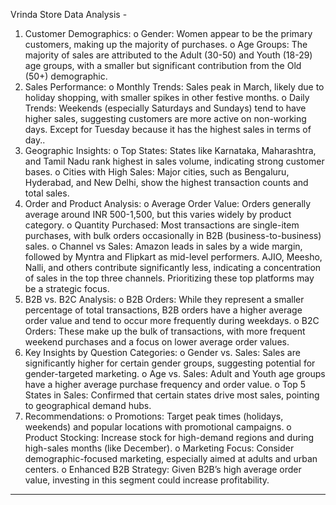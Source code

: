 Vrinda Store Data Analysis - 
1.	Customer Demographics:
o	Gender: Women appear to be the primary customers, making up the majority of purchases.
o	Age Groups: The majority of sales are attributed to the Adult (30-50) and Youth (18-29) age groups, with a smaller but significant contribution from the Old (50+) demographic.
2.	Sales Performance:
o	Monthly Trends: Sales peak in March, likely due to holiday shopping, with smaller spikes in other festive months.
o	Daily Trends: Weekends (especially Saturdays and Sundays) tend to have higher sales, suggesting customers are more active on non-working days. Except for Tuesday because it has the highest sales in terms of day..
3.	Geographic Insights:
o	Top States: States like Karnataka, Maharashtra, and Tamil Nadu rank highest in sales volume, indicating strong customer bases.
o	Cities with High Sales: Major cities, such as Bengaluru, Hyderabad, and New Delhi, show the highest transaction counts and total sales.
4.	Order and Product Analysis:
o	Average Order Value: Orders generally average around INR 500-1,500, but this varies widely by product category.
o	Quantity Purchased: Most transactions are single-item purchases, with bulk orders occasionally in B2B (business-to-business) sales.
o	Channel vs Sales: Amazon leads in sales by a wide margin, followed by Myntra and Flipkart as mid-level performers. AJIO, Meesho, Nalli, and others contribute significantly less, indicating a concentration of sales in the top three channels. Prioritizing these top platforms may be a strategic focus.
5.	B2B vs. B2C Analysis:
o	B2B Orders: While they represent a smaller percentage of total transactions, B2B orders have a higher average order value and tend to occur more frequently during weekdays.
o	B2C Orders: These make up the bulk of transactions, with more frequent weekend purchases and a focus on lower average order values.
6.	Key Insights by Question Categories:
o	Gender vs. Sales: Sales are significantly higher for certain gender groups, suggesting potential for gender-targeted marketing.
o	Age vs. Sales: Adult and Youth age groups have a higher average purchase frequency and order value.
o	Top 5 States in Sales: Confirmed that certain states drive most sales, pointing to geographical demand hubs.
7.	Recommendations:
o	Promotions: Target peak times (holidays, weekends) and popular locations with promotional campaigns.
o	Product Stocking: Increase stock for high-demand regions and during high-sales months (like December).
o	Marketing Focus: Consider demographic-focused marketing, especially aimed at adults and urban centers.
o	Enhanced B2B Strategy: Given B2B’s high average order value, investing in this segment could increase profitability.
________________________________________
